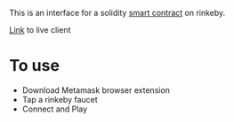 This is an interface for a solidity [smart contract](https://github.com/zouantchaw/wave-portal-contract) on rinkeby. 

[Link](https://wave-portal-client.wzouantcha.repl.co/) to live client

# To use
- Download Metamask browser extension
- Tap a rinkeby faucet
- Connect and Play
